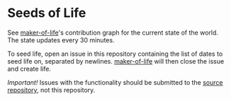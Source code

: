 # Seeds of Life

See [maker-of-life](https://github.com/maker-of-life)'s contribution graph for the current state of the world. The state updates every 30 minutes.

To seed life, open an issue in this repository containing the list of dates to seed life on, separated by newlines. [maker-of-life](https://github.com/maker-of-life) will then close the issue and create life.

*Important!* Issues with the functionality should be submitted to the [source repository](https://github.com/erbridge/life-maker), not this repository.
